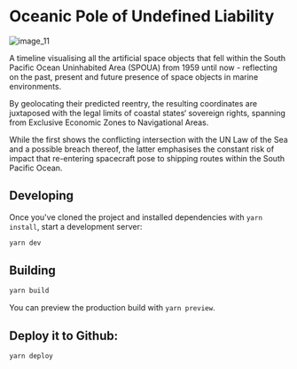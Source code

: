 # Oceanic Pole of Undefined Liability
![image_11](https://github.com/sinanatra/Oceanic-Pole-of-Undefined-Liability/assets/20107875/9abc1be4-5ccf-4b3f-bc0f-79ebd6e848b3)


A timeline visualising all the artificial space objects that fell within the South Pacific Ocean Uninhabited Area (SPOUA) from 1959 until now - reflecting on the past, present and future presence of space objects in marine environments.

By geolocating their predicted reentry, the resulting coordinates are juxtaposed with the legal limits of coastal states‘ sovereign rights, spanning from Exclusive Economic Zones to Navigational Areas.

While the first shows the conflicting intersection with the UN Law of the Sea and a possible breach thereof, the latter emphasises the constant risk of impact that re-entering spacecraft pose to shipping routes within the South Pacific Ocean.
          
 
## Developing

Once you've cloned the project and installed dependencies with `yarn install`, start a development server:

```bash
yarn dev
```

## Building

```bash
yarn build
```
You can preview the production build with `yarn preview`.

##  Deploy it to Github:
```bash
yarn deploy
```

